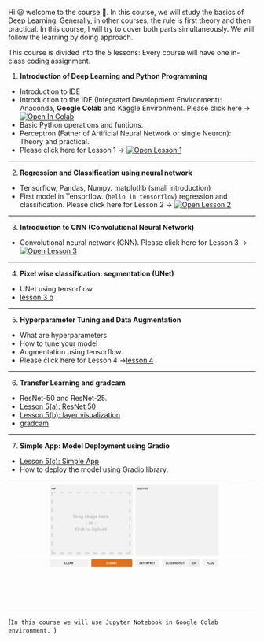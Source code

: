 
Hi 😃 welcome to the course 👻.
In this course, we will study the basics of Deep Learning. Generally, in other courses, the rule is first theory and then practical. In this course, I will try to cover both parts simultaneously. We will follow the learning by doing approach.

This course is divided into the 5 lessons: Every course will have one in-class coding assignment.  

1. **Introduction of Deep Learning and Python Programming** 
- Introduction to IDE 
- Introduction to the IDE (Integrated Development Environment): Anaconda, **Google Colab** and Kaggle Environment. Please click here -> [![Open In Colab](https://colab.research.google.com/assets/colab-badge.svg)](https://colab.research.google.com/drive/1Qq5bEuCC8kRjKMidPuakuGKD9vkGCgKy?usp=sharing)
- Basic Python operations and funtions. 
- Perceptron (Father of Artificial Neural Network or single Neuron): Theory and practical. 
- Please click here for Lesson 1 -> [![Open Lesson 1](https://colab.research.google.com/assets/colab-badge.svg)](https://colab.research.google.com/drive/1mA6NDQjVKX5SU7a6n1uBXsX9QXtQjZzg?usp=sharing) 

--------------------------------------------------------------
2. **Regression and Classification using neural network**
- Tensorflow, Pandas, Numpy. matplotlib (small introduction)
- First model in Tensorflow. (`hello in tensorflow`) regression and classification. Please click here for Lesson 2 -> [![Open Lesson 2](https://colab.research.google.com/assets/colab-badge.svg)](https://colab.research.google.com/drive/1DkqABWgCNfdm-6PTVsOoVt4bwsm2FPyI?usp=sharing)
--------------------------------------------------------------
3. **Introduction to CNN (Convolutional Neural Network)**
- Convolutional neural network (CNN). Please click here for Lesson 3 -> [![Open Lesson 3](https://colab.research.google.com/assets/colab-badge.svg)](https://colab.research.google.com/drive/1b5NNpnUBQYPORI41nJGznUAQx_TjsrmY?usp=sharing) 
--------------------------------------------------------------
4. **Pixel wise classification: segmentation (UNet)**
- UNet using tensorflow. 
- [lesson 3 b](https://www.kaggle.com/sumitai/lung-segmentation-from-chest-x-ray-dataset?scriptVersionId=54480345)
--------------------------------------------------------------
5. **Hyperparameter Tuning and Data Augmentation**
- What are hyperparameters 
- How to tune your model 
- Augmentation using tensorflow. 
- Please click here for Lesson 4 ->[lesson 4](https://colab.research.google.com/drive/1JI-2hV3T2DSRbvSSx9qQLUbZzISo2PAw?usp=sharing)
--------------------------------------------------------------
6. **Transfer Learning and gradcam**
- ResNet-50 and ResNet-25. 
- [Lesson 5(a): ResNet 50](https://colab.research.google.com/drive/1C_naovUBb9Gmavs-xjlWiu1RiNAZy76r?usp=sharing)
- [Lesson 5(b): layer visualization ](https://colab.research.google.com/drive/10-6L4DGPflyO_BT5KSPKPrGjc70aWETm?usp=sharing)
- [gradcam](https://colab.research.google.com/github/keras-team/keras-io/blob/master/examples/vision/ipynb/grad_cam.ipynb#scrollTo=ukGzvpJfxtax)
--------------------------------------------------------------
7. **Simple App: Model Deployment using Gradio**
- [Lesson 5(c): Simple App](https://colab.research.google.com/drive/1B-_kWaaxGbRL1OKy29-lhghoB2tJ_Tws?usp=sharing)
- How to deploy the model using Gradio library. 
<img align="center" src="ezgif.com-gif-maker%20(1).gif" width="800" />

(`In this course we will use Jupyter Notebook in Google Colab environment. `)
